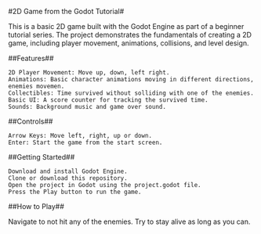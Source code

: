 #2D Game from the Godot Tutorial#

This is a basic 2D game built with the Godot Engine as part of a beginner tutorial series. The project demonstrates the fundamentals of creating a 2D game, including player movement, animations, collisions, and level design.

##Features##

    2D Player Movement: Move up, down, left right.
    Animations: Basic character animations moving in different directions, enemies movemen.
    Collectibles: Time survived without solliding with one of the enemies.
    Basic UI: A score counter for tracking the survived time.
    Sounds: Background music and game over sound. 

##Controls##

    Arrow Keys: Move left, right, up or down.
    Enter: Start the game from the start screen.

##Getting Started##

    Download and install Godot Engine.
    Clone or download this repository.
    Open the project in Godot using the project.godot file.
    Press the Play button to run the game.

##How to Play##

Navigate to not hit any of the enemies. Try to stay alive as long as you can. 

